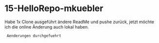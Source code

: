 # 15-HelloRepo-mkuebler



Habe 1x Clone ausgeführt ändere ReadMe und pushe zurück, jetzt möchte ich die online Änderung auch lokal haben.



     Aenderungen durchgefuehrt

  
